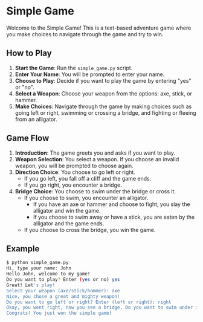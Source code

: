 # Simple Game

Welcome to the Simple Game! This is a text-based adventure game where you make choices to navigate through the game and try to win.

## How to Play

1. **Start the Game**: Run the `simple_game.py` script.
2. **Enter Your Name**: You will be prompted to enter your name.
3. **Choose to Play**: Decide if you want to play the game by entering "yes" or "no".
4. **Select a Weapon**: Choose your weapon from the options: axe, stick, or hammer.
5. **Make Choices**: Navigate through the game by making choices such as going left or right, swimming or crossing a bridge, and fighting or fleeing from an alligator.

## Game Flow

1. **Introduction**: The game greets you and asks if you want to play.
2. **Weapon Selection**: You select a weapon. If you choose an invalid weapon, you will be prompted to choose again.
3. **Direction Choice**: You choose to go left or right.
   - If you go left, you fall off a cliff and the game ends.
   - If you go right, you encounter a bridge.
4. **Bridge Choice**: You choose to swim under the bridge or cross it.
   - If you choose to swim, you encounter an alligator.
     - If you have an axe or hammer and choose to fight, you slay the alligator and win the game.
     - If you choose to swim away or have a stick, you are eaten by the alligator and the game ends.
   - If you choose to cross the bridge, you win the game.

## Example

```sh
$ python simple_game.py
Hi, type your name: John
Hello John, welcome to my game!
Do you want to play? Enter (yes or no) yes
Great! Let's play!
Select your weapon (axe/stick/hammer): axe
Nice, you chose a great and mighty weapon!
Do you want to go left or right? Enter (left or right): right
Okay, you went right, now you see a bridge. Do you want to swim under it or cross it? Enter (swim or cross): cross
Congrats! You just won the simple game!